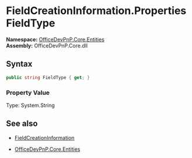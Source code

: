 # FieldCreationInformation.Properties FieldType
**Namespace:** [OfficeDevPnP.Core.Entities](OfficeDevPnP.Core.Entities.md)  
**Assembly:** OfficeDevPnP.Core.dll  
## Syntax
```C#
public string FieldType { get; }
```

### Property Value
Type: System.String  

## See also
- [FieldCreationInformation](FieldCreationInformation.md) 

- [OfficeDevPnP.Core.Entities](OfficeDevPnP.Core.Entities.md)
